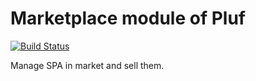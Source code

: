 # Marketplace module of Pluf

[![Build Status](https://travis-ci.org/pluf/marketplace.svg?branch=master)](https://travis-ci.org/pluf/marketplace)

Manage SPA in market and sell them.